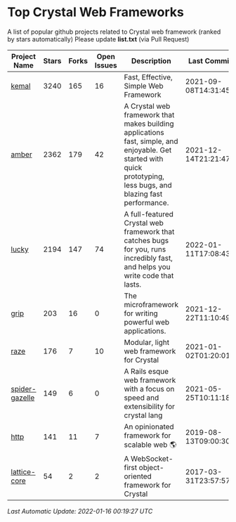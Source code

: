 # Top Crystal Web Frameworks

A list of popular github projects related to Crystal web framework (ranked by stars automatically)
Please update **list.txt** (via Pull Request)

| Project Name | Stars | Forks | Open Issues | Description | Last Commit |
| ------------ | ----- | ----- | ----------- | ----------- | ----------- |
| [kemal](https://github.com/kemalcr/kemal) |3240|165|16|Fast, Effective, Simple Web Framework|2021-09-08T14:31:45Z|
| [amber](https://github.com/amberframework/amber) |2362|179|42|A Crystal web framework that makes building applications fast, simple, and enjoyable. Get started with quick prototyping, less bugs, and blazing fast performance.|2021-12-14T21:21:47Z|
| [lucky](https://github.com/luckyframework/lucky) |2194|147|74|A full-featured Crystal web framework that catches bugs for you, runs incredibly fast, and helps you write code that lasts.|2022-01-11T17:08:43Z|
| [grip](https://github.com/grip-framework/grip) |203|16|0|The microframework for writing powerful web applications.|2021-12-22T11:10:49Z|
| [raze](https://github.com/samueleaton/raze) |176|7|10|Modular, light web framework for Crystal|2021-01-02T01:20:01Z|
| [spider-gazelle](https://github.com/spider-gazelle/spider-gazelle) |149|6|0|A Rails esque web framework with a focus on speed and extensibility for crystal lang|2021-05-25T10:11:18Z|
| [http](https://github.com/onyxframework/http) |141|11|7|An opinionated framework for scalable web 🌎|2019-08-13T09:00:30Z|
| [lattice-core](https://github.com/jasonl99/lattice-core) |54|2|2|A WebSocket-first object-oriented framework for Crystal|2017-03-31T23:57:57Z|

*Last Automatic Update: 2022-01-16 00:19:27 UTC*
